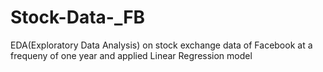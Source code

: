 # Stock-Data-_FB
EDA(Exploratory Data Analysis) on stock exchange data of Facebook at a frequeny of one year and applied Linear Regression model 
